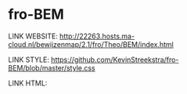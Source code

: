 # fro-BEM

LINK WEBSITE:
http://22263.hosts.ma-cloud.nl/bewijzenmap/2.1/fro/Theo/BEM/index.html

LINK STYLE:
https://github.com/KevinStreekstra/fro-BEM/blob/master/style.css

LINK HTML:

